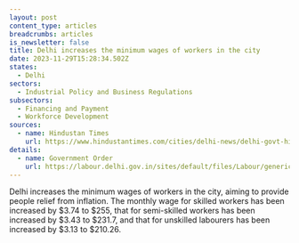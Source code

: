 ```yaml
---
layout: post
content_type: articles
breadcrumbs: articles
is_newsletter: false
title: Delhi increases the minimum wages of workers in the city
date: 2023-11-29T15:28:34.502Z
states:
  - Delhi
sectors:
  - Industrial Policy and Business Regulations
subsectors:
  - Financing and Payment
  - Workforce Development
sources:
  - name: Hindustan Times
    url: https://www.hindustantimes.com/cities/delhi-news/delhi-govt-hikes-min-wage-new-rates-from-october-1-101697739645899.html
details:
  - name: Government Order
    url: https://labour.delhi.gov.in/sites/default/files/Labour/generic_multiple_files/adobe_scan_23-oct-2023.pdf
---
```

Delhi increases the minimum wages of workers in the city, aiming to provide people relief from inflation. The monthly wage for skilled workers has been increased by $3.74 to $255, that for semi-skilled workers has been increased by $3.43 to $231.7, and that for unskilled labourers has been increased by $3.13 to $210.26.
